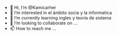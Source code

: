 - 👋 Hi, I’m @Kamicarher
- 👀 I’m interested in  el ámbito socia y  la informatica
- 🌱 I’m currently learning ingles  y teoría de sistema
- 💞️ I’m looking to collaborate on ...
- 📫 How to reach me ...

<!---
Kamicarher/Kamicarher is a ✨ special ✨ repository because its `README.md` (this file) appears on your GitHub profile.
You can click the Preview link to take a look at your changes.
--->
